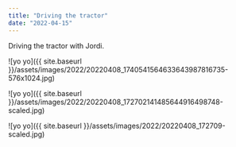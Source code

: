 ```yaml
---
title: "Driving the tractor"
date: "2022-04-15"
---
```


Driving the tractor with Jordi.

![yo yo]({{ site.baseurl }}/assets/images/2022/20220408_1740541564633643987816735-576x1024.jpg)

![yo yo]({{ site.baseurl }}/assets/images/2022/20220408_172702141485644916498748-scaled.jpg)

![yo yo]({{ site.baseurl }}/assets/images/2022/20220408_172709-scaled.jpg)
